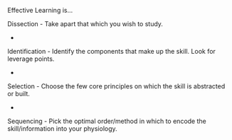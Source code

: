 Effective Learning is...

Dissection - Take apart that which you wish to study.

+

Identification - Identify the components that make up the skill. Look for leverage points.

+

Selection - Choose the few core principles on which the skill is abstracted or built.

+

Sequencing - Pick the optimal order/method in which to encode the skill/information into your physiology.
